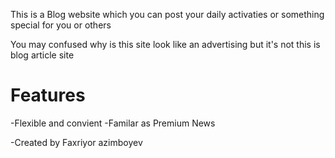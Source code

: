 This is a Blog website which you can post your daily activaties or something special for you or others


You may confused why is this site look like an advertising but it's not this is blog article site


# Features
-Flexible and convient 
-Familar as Premium News


-Created by Faxriyor azimboyev
